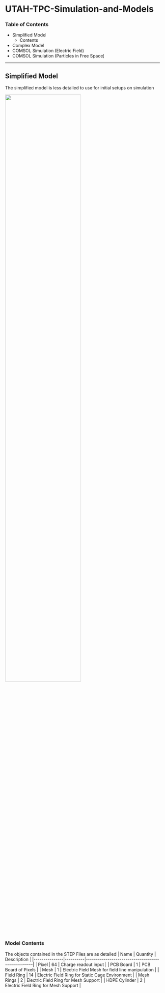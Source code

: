 # UTAH-TPC-Simulation-and-Models

### Table of Contents
- Simplified Model
  - Contents
- Complex Model
- COMSOL Simulation (Electric Field)
- COMSOL Simulation (Particles in Free Space)


---
## Simplified Model
The simplified model is less detailed to use for initial setups on simulation

<img src="./z.ReadMeAssets/SimplifiedMode/1.png" width="70%">

### Model Contents
The objects contained in the STEP Files are as detailed
|      Name     | Quantity |                  Description                      |
|---------------|----------|---------------------------------------------------|
| Pixel         |    64    | Charge readout input                              |
| PCB Board     |     1    | PCB Board of Pixels                               |
| Mesh          |     1    | Electric Field Mesh for field line manipulation   |
| Field Ring    |    14    | Electric Field Ring for Static Cage Environment   |
| Mesh Rings    |     2    | Electric Field Ring for Mesh Support              |
| HDPE Cylinder |     2    | Electric Field Ring for Mesh Support              |
